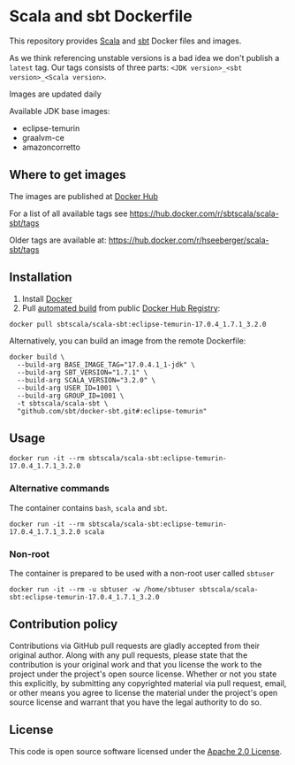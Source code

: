 # Scala and sbt Dockerfile

This repository provides [Scala](http://www.scala-lang.org) and [sbt](http://www.scala-sbt.org) Docker files and images.

As we think referencing unstable versions is a bad idea we don't publish a `latest` tag. Our tags consists of three parts: `<JDK version>_<sbt version>_<Scala version>`.

Images are updated daily

Available JDK base images:
* eclipse-temurin
* graalvm-ce
* amazoncorretto

## Where to get images

The images are published at [Docker Hub](https://hub.docker.com/u/sbtscala)

For a list of all available tags see https://hub.docker.com/r/sbtscala/scala-sbt/tags

Older tags are available at: https://hub.docker.com/r/hseeberger/scala-sbt/tags

## Installation ##

1. Install [Docker](https://www.docker.com)
2. Pull [automated build](https://hub.docker.com/r/sbtscala/scala-sbt/) from public [Docker Hub Registry](https://registry.hub.docker.com):
```
docker pull sbtscala/scala-sbt:eclipse-temurin-17.0.4_1.7.1_3.2.0
```
Alternatively, you can build an image from the remote Dockerfile:
```
docker build \
  --build-arg BASE_IMAGE_TAG="17.0.4.1_1-jdk" \
  --build-arg SBT_VERSION="1.7.1" \
  --build-arg SCALA_VERSION="3.2.0" \
  --build-arg USER_ID=1001 \
  --build-arg GROUP_ID=1001 \
  -t sbtscala/scala-sbt \
  "github.com/sbt/docker-sbt.git#:eclipse-temurin"
```

## Usage ##

```
docker run -it --rm sbtscala/scala-sbt:eclipse-temurin-17.0.4_1.7.1_3.2.0
```

### Alternative commands ###
The container contains `bash`, `scala` and `sbt`.

```
docker run -it --rm sbtscala/scala-sbt:eclipse-temurin-17.0.4_1.7.1_3.2.0 scala
```

### Non-root ###
The container is prepared to be used with a non-root user called `sbtuser`

```
docker run -it --rm -u sbtuser -w /home/sbtuser sbtscala/scala-sbt:eclipse-temurin-17.0.4_1.7.1_3.2.0
```

## Contribution policy ##

Contributions via GitHub pull requests are gladly accepted from their original author. Along with any pull requests, please state that the contribution is your original work and that you license the work to the project under the project's open source license. Whether or not you state this explicitly, by submitting any copyrighted material via pull request, email, or other means you agree to license the material under the project's open source license and warrant that you have the legal authority to do so.


## License ##

This code is open source software licensed under the [Apache 2.0 License]("http://www.apache.org/licenses/LICENSE-2.0.html").
